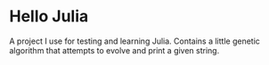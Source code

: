 # Hello Julia

A project I use for testing and learning Julia. Contains a little genetic algorithm that attempts to evolve and print a given string.

